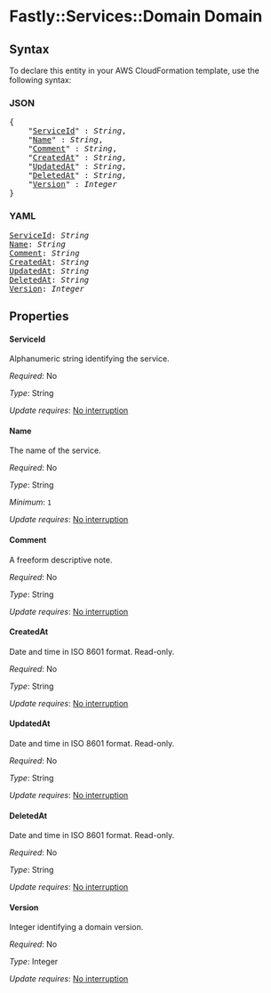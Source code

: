 # Fastly::Services::Domain Domain

## Syntax

To declare this entity in your AWS CloudFormation template, use the following syntax:

### JSON

<pre>
{
    "<a href="#serviceid" title="ServiceId">ServiceId</a>" : <i>String</i>,
    "<a href="#name" title="Name">Name</a>" : <i>String</i>,
    "<a href="#comment" title="Comment">Comment</a>" : <i>String</i>,
    "<a href="#createdat" title="CreatedAt">CreatedAt</a>" : <i>String</i>,
    "<a href="#updatedat" title="UpdatedAt">UpdatedAt</a>" : <i>String</i>,
    "<a href="#deletedat" title="DeletedAt">DeletedAt</a>" : <i>String</i>,
    "<a href="#version" title="Version">Version</a>" : <i>Integer</i>
}
</pre>

### YAML

<pre>
<a href="#serviceid" title="ServiceId">ServiceId</a>: <i>String</i>
<a href="#name" title="Name">Name</a>: <i>String</i>
<a href="#comment" title="Comment">Comment</a>: <i>String</i>
<a href="#createdat" title="CreatedAt">CreatedAt</a>: <i>String</i>
<a href="#updatedat" title="UpdatedAt">UpdatedAt</a>: <i>String</i>
<a href="#deletedat" title="DeletedAt">DeletedAt</a>: <i>String</i>
<a href="#version" title="Version">Version</a>: <i>Integer</i>
</pre>

## Properties

#### ServiceId

Alphanumeric string identifying the service.

_Required_: No

_Type_: String

_Update requires_: [No interruption](https://docs.aws.amazon.com/AWSCloudFormation/latest/UserGuide/using-cfn-updating-stacks-update-behaviors.html#update-no-interrupt)

#### Name

The name of the service.

_Required_: No

_Type_: String

_Minimum_: <code>1</code>

_Update requires_: [No interruption](https://docs.aws.amazon.com/AWSCloudFormation/latest/UserGuide/using-cfn-updating-stacks-update-behaviors.html#update-no-interrupt)

#### Comment

A freeform descriptive note.

_Required_: No

_Type_: String

_Update requires_: [No interruption](https://docs.aws.amazon.com/AWSCloudFormation/latest/UserGuide/using-cfn-updating-stacks-update-behaviors.html#update-no-interrupt)

#### CreatedAt

Date and time in ISO 8601 format. Read-only.

_Required_: No

_Type_: String

_Update requires_: [No interruption](https://docs.aws.amazon.com/AWSCloudFormation/latest/UserGuide/using-cfn-updating-stacks-update-behaviors.html#update-no-interrupt)

#### UpdatedAt

Date and time in ISO 8601 format. Read-only.

_Required_: No

_Type_: String

_Update requires_: [No interruption](https://docs.aws.amazon.com/AWSCloudFormation/latest/UserGuide/using-cfn-updating-stacks-update-behaviors.html#update-no-interrupt)

#### DeletedAt

Date and time in ISO 8601 format. Read-only.

_Required_: No

_Type_: String

_Update requires_: [No interruption](https://docs.aws.amazon.com/AWSCloudFormation/latest/UserGuide/using-cfn-updating-stacks-update-behaviors.html#update-no-interrupt)

#### Version

Integer identifying a domain version.

_Required_: No

_Type_: Integer

_Update requires_: [No interruption](https://docs.aws.amazon.com/AWSCloudFormation/latest/UserGuide/using-cfn-updating-stacks-update-behaviors.html#update-no-interrupt)

